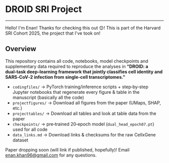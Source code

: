 # DROID SRI Project
---
Hello! I'm Enan! Thanks for checking this out 😊! This is part of the Harvard SRI Cohort 2025, the project that I've took on!

## Overview
This repository contains all code, notebooks, model checkpoints and supplementary
data required to reproduce the analyses in **“DROID: a dual‑task deep‑learning
framework that jointly classifies cell identity and SARS‑CoV‑2 infection from
single‑cell transcriptomes.”**

* `codingfiles/` → PyTorch training/inference scripts + step‑by‑step Jupyter notebooks that regenerate every figure &
  table in the manuscript (basically all the code)
* `projectfigures/` → Download all figures from the paper (UMaps, SHAP, etc.)
* `projecttables/` → Download all tables and look at table data from the paper   
* `checkpoints/` → pre‑trained 20‑epoch model (`dual_head_epoch07.pt`) used for all code 
* `data_links.md` → Download links & checksums for the raw CellxGene dataset

Paper dropping soon (will link if published, hopefully)! Email enan.khan96@gmail.com for any questions.
